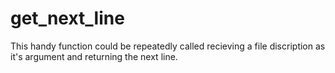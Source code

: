 # get_next_line
This handy function could be repeatedly called recieving a file discription as it's argument and returning the next line.

